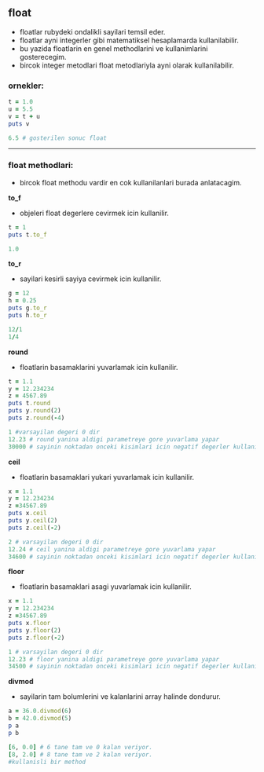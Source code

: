 ## float

* floatlar rubydeki ondalikli sayilari temsil eder.
* floatlar ayni integerler gibi matematiksel hesaplamarda kullanilabilir.
* bu yazida floatlarin en genel methodlarini ve kullanimlarini gosterecegim.
* bircok integer metodlari float metodlariyla ayni olarak kullanilabilir.

<h3>ornekler:</h3>

```ruby
t = 1.0
u = 5.5
v = t + u
puts v
```
```ruby
6.5 # gosterilen sonuc float
```
 
<hr width="100%" color="#7026E3" size="5">

<h3>float methodlari:</h3>

* bircok float methodu vardir en cok kullanilanlari burada anlatacagim.


**to_f**

* objeleri float degerlere cevirmek icin kullanilir.

```ruby
t = 1
puts t.to_f
```
```ruby
1.0
```

**to_r**

* sayilari kesirli sayiya cevirmek icin kullanilir.
```ruby
g = 12
h = 0.25
puts g.to_r
puts h.to_r
```
```ruby
12/1
1/4
```

**round**

* floatlarin basamaklarini yuvarlamak icin kullanilir.

```ruby
t = 1.1
y = 12.234234
z = 4567.89
puts t.round
puts y.round(2)
puts z.round(-4)
```
```ruby
1 #varsayilan degeri 0 dir
12.23 # round yanina aldigi parametreye gore yuvarlama yapar
30000 # sayinin noktadan onceki kisimlari icin negatif degerler kullanilir.
```

**ceil**

* floatlarin basamaklari yukari yuvarlamak icin kullanilir.

```ruby
x = 1.1
y = 12.234234
z =34567.89
puts x.ceil
puts y.ceil(2)
puts z.ceil(-2)
```
```ruby
2 # varsayilan degeri 0 dir
12.24 # ceil yanina aldigi parametreye gore yuvarlama yapar
34600 # sayinin noktadan onceki kisimlari icin negatif degerler kullanilir.
```

**floor**

* floatlarin basamaklari asagi yuvarlamak icin kullanilir.

```ruby
x = 1.1
y = 12.234234
z =34567.89
puts x.floor
puts y.floor(2)
puts z.floor(-2)
```
```ruby
1 # varsayilan degeri 0 dir
12.23 # floor yanina aldigi parametreye gore yuvarlama yapar
34500 # sayinin noktadan onceki kisimlari icin negatif degerler kullanilir.
```

**divmod**

* sayilarin tam bolumlerini ve kalanlarini array halinde dondurur.

```ruby
a = 36.0.divmod(6)
b = 42.0.divmod(5)
p a 
p b
```
```ruby
[6, 0.0] # 6 tane tam ve 0 kalan veriyor.
[8, 2.0] # 8 tane tam ve 2 kalan veriyor.
#kullanisli bir method
```

